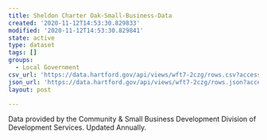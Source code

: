 ```yaml
---
title: Sheldon Charter Oak-Small-Business-Data
created: '2020-11-12T14:53:30.829833'
modified: '2020-11-12T14:53:30.829841'
state: active
type: dataset
tags: []
groups:
  - Local Government
csv_url: 'https://data.hartford.gov/api/views/wft7-2czg/rows.csv?accessType=DOWNLOAD'
json_url: 'https://data.hartford.gov/api/views/wft7-2czg/rows.json?accessType=DOWNLOAD'
layout: post

---
```

Data provided by the Community & Small Business Development Division of Development Services. Updated Annually.
